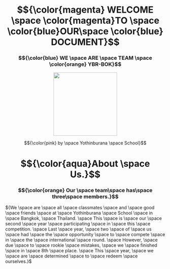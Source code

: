 # $${\color{magenta} WELCOME \space \color{magenta}TO \space \color{blue}OUR\space \color{blue} DOCUMENT}$$
  
### $${\color{blue} WE \space ARE \space TEAM \space \color{orange} YBR-BOK}$$

<p align="center">
  <img src="https://ybrobot.club/image/YB%20Robot%20logo.png" width="200"/>
</p>

$${\color{pink} by \space Yothinburana \space School}$$

# $${\color{aqua}About \space Us.}$$

### $${\color{orange} Our \space team\space has\space three\space members.}$$

${We \space are \space all \space classmates \space and \space good \space friends \space at \space Yothinburana \space School \space in \space Bangkok, \space Thailand. \space This \space is \space our \space second \space year \space participating \space in \space this \space competition. \space Last \space year, \space two \space of \space us \space had \space the \space opportunity \space to \space compete \space in \space the \space international \space round. \space However, \space due \space to \space rookie \space mistakes, \space we \space finished \space in \space 8th \space place. \space This \space year, \space we \space are \space determined \space to \space redeem \space ourselves.}$
